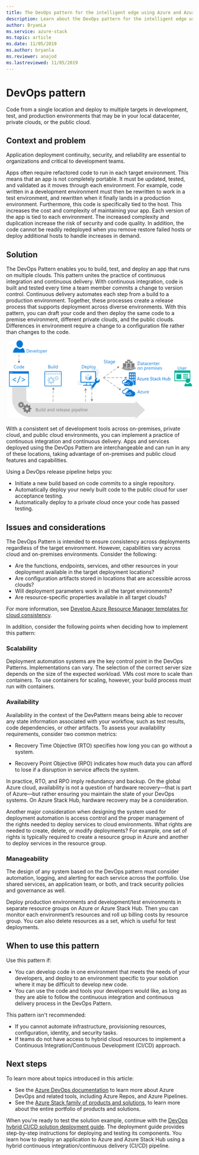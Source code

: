 ```yaml
---
title: The DevOps pattern for the intelligent edge using Azure and Azure Stack Hub.
description: Learn about the DevOps pattern for the intelligent edge using Azure and Azure Stack Hub. 
author: BryanLa
ms.service: azure-stack
ms.topic: article
ms.date: 11/05/2019
ms.author: bryanla
ms.reviewer: anajod
ms.lastreviewed: 11/05/2019
---
```


# DevOps pattern

Code from a single location and deploy to multiple targets in development, test, and production environments that may be in your local datacenter, private clouds, or the public cloud.

## Context and problem

Application deployment continuity, security, and reliability are essential to organizations and critical to development teams.

Apps often require refactored code to run in each target environment. This means that an app is not completely portable. It must be updated, tested, and validated as it moves through each environment. For example, code written in a development environment must then be rewritten to work in a test environment, and rewritten when it finally lands in a production environment. Furthermore, this code is specifically tied to the host. This increases the cost and complexity of maintaining your app. Each version of the app is tied to each environment. The increased complexity and duplication increase the risk of security and code quality. In addition, the code cannot be readily redeployed when you remove restore failed hosts or deploy additional hosts to handle increases in demand.

## Solution

The DevOps Pattern enables you to build, test, and deploy an app that runs on multiple clouds. This pattern unites the practice of continuous integration and continuous delivery. With continuous integration, code is built and tested every time a team member commits a change to version control. Continuous delivery automates each step from a build to a production environment. Together, these processes create a release process that supports deployment across diverse environments. With this pattern, you can draft your code and then deploy the same code to a premise environment, different private clouds, and the public clouds. Differences in environment require a change to a configuration file rather than changes to the code.

![DevOps pattern](media/pattern-cicd-pipeline/hybrid-ci-cd.png)

With a consistent set of development tools across on-premises, private cloud, and public cloud environments, you can implement a practice of continuous integration and continuous delivery. Apps and services deployed using the DevOps Pattern are interchangeable and can run in any of these locations, taking advantage of on-premises and public cloud features and capabilities.

Using a DevOps release pipeline helps you:

- Initiate a new build based on code commits to a single repository.
- Automatically deploy your newly built code to the public cloud for user acceptance testing.
- Automatically deploy to a private cloud once your code has passed testing.

## Issues and considerations

The DevOps Pattern is intended to ensure consistency across deployments regardless of the target environment. However, capabilities vary across cloud and on-premises environments. Consider the following:

- Are the functions, endpoints, services, and other resources in your deployment available in the target deployment locations?
- Are configuration artifacts stored in locations that are accessible across clouds?
- Will deployment parameters work in all the target environments?
- Are resource-specific properties available in all target clouds?

For more information, see [Develop Azure Resource Manager templates for cloud consistency](https://docs.microsoft.com/azure/azure-resource-manager/templates-cloud-consistency).

In addition, consider the following points when deciding how to implement this pattern:

### Scalability

Deployment automation systems are the key control point in the DevOps Patterns. Implementations can vary. The selection of the correct server size depends on the size of the expected workload. VMs cost more to scale than containers. To use containers for scaling, however, your build process must run with containers.

### Availability

Availability in the context of the DevPattern means being able to recover any state information associated with your workflow, such as test results, code dependencies, or other artifacts. To assess your availability requirements, consider two common metrics:

-   Recovery Time Objective (RTO) specifies how long you can go without a system.

-   Recovery Point Objective (RPO) indicates how much data you can afford to lose if a disruption in service affects the system.

In practice, RTO, and RPO imply redundancy and backup. On the global Azure cloud, availability is not a question of hardware recovery—that is part of Azure—but rather ensuring you maintain the state of your DevOps systems. On Azure Stack Hub, hardware recovery may be a consideration.

Another major consideration when designing the system used for deployment automation is access control and the proper management of the rights needed to deploy services to cloud environments. What rights are needed to create, delete, or modify deployments? For example, one set of rights is typically required to create a resource group in Azure and another to deploy services in the resource group.

### Manageability

The design of any system based on the DevOps pattern must consider automation, logging, and alerting for each service across the portfolio. Use shared services, an application team, or both, and track security policies and governance as well.

Deploy production environments and development/test environments in separate resource groups on Azure or Azure Stack Hub. Then you can monitor each environment’s resources and roll up billing costs by resource group. You can also delete resources as a set, which is useful for test deployments.

## When to use this pattern

Use this pattern if:

- You can develop code in one environment that meets the needs of your developers, and deploy to an environment specific to your solution where it may be difficult to develop new code.
- You can use the code and tools your developers would like, as long as they are able to follow the continuous integration and continuous delivery process in the DevOps Pattern.

This pattern isn't recommended:

- If you cannot automate infrastructure, provisioning resources, configuration, identity, and security tasks.
- If teams do not have access to hybrid cloud resources to implement a Continuous Integration/Continuous Development (CI/CD) approach.

## Next steps

To learn more about topics introduced in this article:
- See the [Azure DevOps documentation](/azure/devops) to learn more about Azure DevOps and related tools, including Azure Repos, and Azure Pipelines.
- See the [Azure Stack family of products and solutions](/azure-stack), to learn more about the entire portfolio of products and solutions.

When you're ready to test the solution example, continue with the [DevOps hybrid CI/CD solution deployment guide](https://aka.ms/hybriddevopsdeploy). The deployment guide provides step-by-step instructions for deploying and testing its components. You learn how to deploy an application to Azure and Azure Stack Hub using a hybrid continuous integration/continuous delivery (CI/CD) pipeline.
